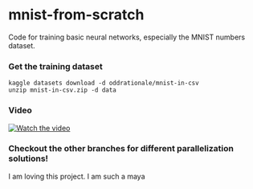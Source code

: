 # mnist-from-scratch
Code for training basic neural networks, especially the MNIST numbers dataset.

### Get the training dataset
```
kaggle datasets download -d oddrationale/mnist-in-csv
unzip mnist-in-csv.zip -d data
```

### Video
[![Watch the video](https://img.youtube.com/vi/ReOxVMxS83o/maxresdefault.jpg)](https://youtu.be/ReOxVMxS83o)

### Checkout the other branches for different parallelization solutions!

I am loving this project.
I am such a maya
